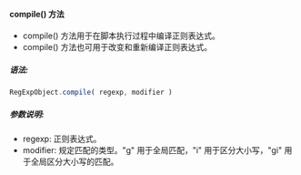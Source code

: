 #### compile() 方法

  - compile() 方法用于在脚本执行过程中编译正则表达式。
  - compile() 方法也可用于改变和重新编译正则表达式。

##### 语法:

  ```javascript
  RegExpObject.compile( regexp, modifier )
  ```

##### 参数说明:

  - regexp: 正则表达式。
  - modifier: 规定匹配的类型。"g" 用于全局匹配，"i" 用于区分大小写，"gi" 用于全局区分大小写的匹配。
